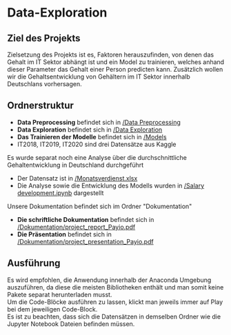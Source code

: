 # Data-Exploration

## Ziel des Projekts
Zielsetzung des Projekts ist es, Faktoren herauszufinden, von denen das Gehalt im IT Sektor abhängt ist und ein Model zu trainieren, welches anhand dieser Parameter das Gehalt einer Person predicten kann. Zusätzlich wollen wir die Gehaltsentwicklung von Gehältern im IT Sektor innerhalb Deutschlans vorhersagen.

## Ordnerstruktur
- <strong>Data Preprocessing</strong> befindet sich in [/Data Preprocessing](/Data&#32;Preprocessing.ipynb)
- <strong>Data Exploration</strong> befindet sich in [/Data Exploration](/Data&#32;Exploration.ipynb)
- <strong>Das Trainieren der Modelle</strong> befindet sich in [/Models](/Models.ipynb)
- IT2018, IT2019, IT2020 sind drei Datensätze aus Kaggle

Es wurde separat noch eine Analyse über die durchschnittliche Gehaltentwicklung in Deutschland durchgeführt
- Der Datensatz ist in [/Monatsverdienst.xlsx](/Monatsverdienst.xlsx)
- Die Analyse sowie die Entwicklung des Modells wurden in [/Salary development.ipynb](/Salary&#32;development.ipynb) dargestellt

Unsere Dokumentation befindet sich im Ordner "Dokumentation"
- <strong>Die schriftliche Dokumentation</strong> befindet sich in [/Dokumentation/project_report_Payio.pdf](/Dokumentation/project_report_Payio.pdf)
- <strong>Die Präsentation</strong> befindet sich in [/Dokumentation/project_presentation_Payio.pdf](/Dokumentation/project_presentation_Payio.pdf)


## Ausführung
Es wird empfohlen, die Anwendung innerhalb der Anaconda Umgebung auszuführen, da diese die meisten Bibliotheken enthält und man somit keine Pakete separat herunterladen musst. \
Um die Code-Blöcke ausführen zu lassen, klickt man jeweils immer auf Play bei dem jeweiligen Code-Block. \
Es ist zu beachten, dass sich die Datensätzen in demselben Ordner wie die Jupyter Notebook Dateien befinden müssen.